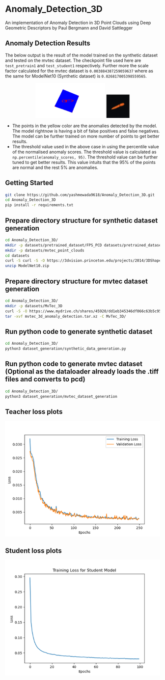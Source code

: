 # Anomaly_Detection_3D
An implementation of Anomaly Detection in 3D Point Clouds using Deep Geometric Descriptors by Paul Bergmann and David Sattlegger

## Anomaly Detection Results

The below output is the result of the model trained on the synthetic dataset and tested on the mvtec dataset. The checkpoint file used here are `test_pretrain1` and `test_student1` respectively. Further more the scale factor calculated for the mvtec dataset is `0.003884387259059637` where as the same for ModelNet10 (Synthetic dataset) is `0.026817005398559565`. 

<p align="center">
  <img src="runs/test_student1/Anomaly_Detection.png" alt="Plot 1" width="45%">
  <img src="runs/test_student1/001.png" alt="Plot 2" width="15%">
</p>

- The points in the yellow color are the anomalies detected by the model. The model rightnow is having a bit of false positives and false negatives. The model can be further trained on more number of points to get better results.
- The threshold value used in the above case in using the percentile value of the normalised anomaly scores. The threshold value is calculated as `np.percentile(anomaly_scores, 95)`. The threshold value can be further tuned to get better results. This value intuits that the 95% of the points are normal and the rest 5% are anomalies.

## Getting Started

```bash
git clone https://github.com/yashmewada9618/Anomaly_Detection_3D.git
cd Anomaly_Detection_3D
pip install -r requirements.txt
```

## Prepare directory structure for synthetic dataset generation

```bash
cd Anomaly_Detection_3D/
mkdir -p datasets/pretrained_dataset/FPS_PCD datasets/pretrained_dataset/Original_PCD datasets/pretrained_dataset/Scenes datasets pretrained_dataset/train pretrained_dataset/val
mkdir -p datasets/mvtec_point_clouds
cd datasets
curl -S curl -S -O https://3dvision.princeton.edu/projects/2014/3DShapeNets/ModelNet10.zip
unzip ModelNet10.zip
```

## Prepare directory structure for mvtec dataset generation

```bash
cd Anomaly_Detection_3D/
mkdir -p datasets/MvTec_3D
curl -S -O https://www.mydrive.ch/shares/45920/dd1eb345346df066c63b5c95676b961b/download/428824485-1643285832/mvtec_3d_anomaly_detection.tar.xz
tar -xvf mvtec_3d_anomaly_detection.tar.xz -C MvTec_3D/
```


## Run python code to generate synthetic dataset

```bash
cd Anomaly_Detection_3D/
python3 dataset_generation/synthetic_data_generation.py
```

## Run python code to generate mvtec dataset (Optional as the dataloader already loads the .tiff files and converts to pcd)

```bash
cd Anomaly_Detection_3D/
python3 dataset_generation/mvtec_dataset_generation
```

## Teacher loss plots
![Train and Validation Loss](runs/exp3/Teacher_Loss.png)

## Student loss plots
![Student Loss](runs/test_student1/Loss.png)


